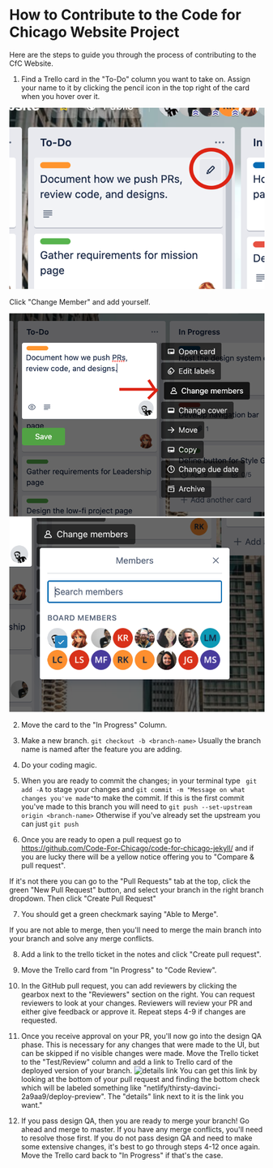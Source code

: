 # How to Contribute to the Code for Chicago Website Project
Here are the steps to guide you through the process of contributing to the CfC Website. 

1. Find a Trello card in the "To-Do" column you want to take on. Assign your name to it by clicking the pencil icon in the top right of the card when you hover over it. 

![Pencil Icon](images/how-to-guide/Pencil.png)

Click "Change Member" and add yourself. 

![Change User](images/how-to-guide/ChangeUser.png)
![Find User](images/how-to-guide/FindUser.png)

2. Move the card to the "In Progress" Column. 

3. Make a new branch. ```git checkout -b <branch-name>``` Usually the branch name is named after the feature you are adding.

4. Do your coding magic. 

5. When you are ready to commit the changes; in your terminal type
``` git add -A``` to stage your changes and ```git commit -m "Message on what changes you've made"```to make the commit. 
If this is the first commit you've made to this branch you will need to ```git push --set-upstream origin <branch-name>```
Otherwise if you've already set the upstream you can just ```git push```

6. Once you are ready to open a pull request go to https://github.com/Code-For-Chicago/code-for-chicago-jekyll/ and if you are lucky there will be a yellow notice offering you to "Compare & pull request".

If it's not there you can go to the "Pull Requests" tab at the top, click the green "New Pull Request" button, and select your branch in the right branch dropdown. Then click "Create Pull Request"


7. You should get a green checkmark saying "Able to Merge".

If you are not able to merge, then you'll need to merge the main branch into your branch and solve any merge conflicts.

8. Add a link to the trello ticket in the notes and click "Create pull request". 

9. Move the Trello card from "In Progress" to "Code Review".

10. In the GitHub pull request, you can add reviewers by clicking the gearbox next to the "Reviewers" section on the right. You can request reviewers to look at your changes. Reviewers will review your PR and either give feedback or approve it. Repeat steps 4-9 if changes are requested. 

11. Once you receive approval on your PR, you'll now go into the design QA phase. This is necessary for any changes that were made to the UI, but can be skipped if no visible changes were made. Move the Trello ticket to the "Test/Review" column and add a link to Trello card of the deployed version of your branch. 
![details link](images/how-to1.png)
You can get this link by looking at the bottom of your pull request and finding the bottom check which will be labeled something like "netlify/thirsty-davinci-2a9aa9/deploy-preview". The "details" link next to it is the link you want."

12. If you pass design QA, then you are ready to merge your branch! Go ahead and merge to master. If you have any merge conflicts, you'll need to resolve those first. If you do not pass design QA and need to make some extensive changes, it's best to go through steps 4-12 once again. Move the Trello card back to "In Progress" if that's the case.